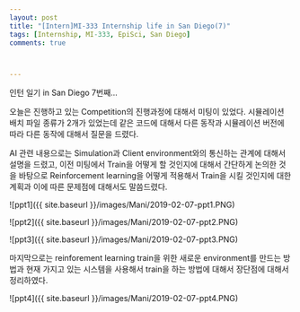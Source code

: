 ```yaml
---
layout: post
title: "[Intern]MI-333 Internship life in San Diego(7)"
tags: [Internship, MI-333, EpiSci, San Diego]
comments: true



---
```


인턴 일기 in San Diego 7번째...

오늘은 진행하고 있는 Competition의 진행과정에 대해서 미팅이 있었다. 시뮬레이션 배치 파일 종류가 2개가 있었는데 같은 코드에 대해서 다른 동작과 시뮬레이션 버전에 따라 다른 동작에 대해서 질문을 드렸다. 

AI 관련 내용으로는 Simulation과 Client environment와의 통신하는 관계에 대해서 설명을 드렸고, 이전 미팅에서 Train을 어떻게 할 것인지에 대해서 간단하게 논의한 것을 바탕으로 Reinforcement learning을 어떻게 적용해서 Train을 시킬 것인지에 대한 계획과 이에 따른 문제점에 대해서도 말씀드렸다.

![ppt1]({{ site.baseurl }}/images/Mani/2019-02-07-ppt1.PNG)



![ppt2]({{ site.baseurl }}/images/Mani/2019-02-07-ppt2.PNG)



![ppt3]({{ site.baseurl }}/images/Mani/2019-02-07-ppt3.PNG)



마지막으로는 reinforement learning train을 위한 새로운 environment를 만드는 방법과 현재 가지고 있는 시스템을 사용해서 train을 하는 방법에 대해서 장단점에 대해서 정리하였다. 

![ppt4]({{ site.baseurl }}/images/Mani/2019-02-07-ppt4.PNG)